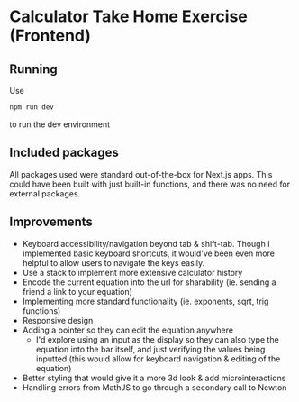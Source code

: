 # Calculator Take Home Exercise (Frontend)

## Running
Use
```bash
npm run dev
```
to run the dev environment

## Included packages
All packages used were standard out-of-the-box for Next.js apps. This could have been built with just built-in functions, and there was no need for external packages.

## Improvements
- Keyboard accessibility/navigation beyond tab & shift-tab. Though I implemented basic keyboard shortcuts, it would've been even more helpful to allow users to navigate the keys easily.
- Use a stack to implement more extensive calculator history
- Encode the current equation into the url for sharability (ie. sending a friend a link to your equation)
- Implementing more standard functionality (ie. exponents, sqrt, trig functions)
- Responsive design
- Adding a pointer so they can edit the equation anywhere
  - I'd explore using an input as the display so they can also type the equation into the bar itself, and just verifying the values being inputted (this would allow for keyboard navigation & editing of the equation)
- Better styling that would give it a more 3d look & add microinteractions
- Handling errors from MathJS to go through a secondary call to Newton
